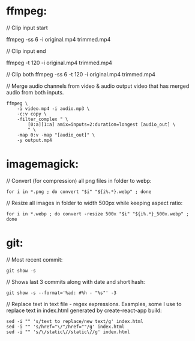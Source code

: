 # ffmpeg:

// Clip input start

ffmpeg -ss 6 -i original.mp4 trimmed.mp4

// Clip input end

ffmpeg -t 120 -i original.mp4 trimmed.mp4

// Clip both
ffmpeg -ss 6 -t 120 -i original.mp4 trimmed.mp4

// Merge audio channels from video & audio output video that has merged audio from both inputs.

    ffmpeg \
        -i video.mp4 -i audio.mp3 \
        -c:v copy \
        -filter_complex " \
            [0:a][1:a] amix=inputs=2:duration=longest [audio_out] \
            " \
        -map 0:v -map "[audio_out]" \
        -y output.mp4
    

# imagemagick:

// Convert (for compression) all png files in folder to webp:

    for i in *.png ; do convert "$i" "${i%.*}.webp" ; done
    
// Resize all images in folder to width 500px while keeping aspect ratio:

    for i in *.webp ; do convert -resize 500x "$i" "${i%.*}_500x.webp" ; done


# git:

// Most recent commit:

    git show -s

// Shows last 3 commits along with date and short hash:

    git show -s --format='%ad: #%h - "%s"' -3
    
// Replace text in text file - regex expressions. Examples, some I use to replace text in index.html generated by create-react-app build:

    sed -i "" 's/text to replace/new text/g' index.html
    sed -i "" 's/href="\/"/href=""/g' index.html
    sed -i "" 's/\/static\//static\//g' index.html
    


